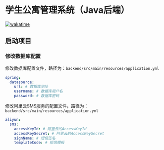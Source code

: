 # 学生公寓管理系统（Java后端）
[![wakatime](https://wakatime.com/badge/user/dd052a23-1a65-4e6f-b05e-80bc93d8c93c/project/a79ac574-dcd4-4477-a035-20de20c62706.svg)](https://wakatime.com/badge/user/dd052a23-1a65-4e6f-b05e-80bc93d8c93c/project/a79ac574-dcd4-4477-a035-20de20c62706)

## 启动项目

### 修改数据库配置

修改数据库配置文件，路径为：`backend/src/main/resources/application.yml`

```yaml
spring:
  datasource:
    url: # 数据库地址
    username: # 数据库用户名
    password: # 数据库密码
```

修改阿里云SMS服务的配置文件，路径为：`backend/src/main/resources/application.yml`

```yaml
aliyun:
  sms:
    accessKeyId: # 阿里云的AccessKeyId
    accessKeySecret: # 阿里云的AccessKeySecret
    signName: # 短信签名
    templateCode: # 短信模板
```